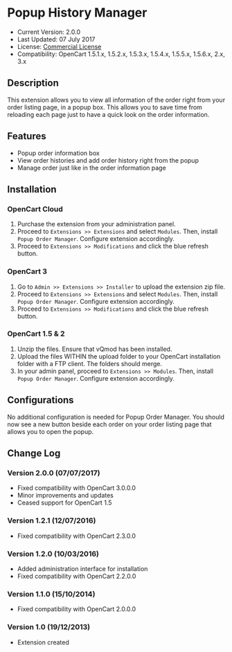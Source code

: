 # Popup History Manager

* Current Version: 2.0.0
* Last Updated: 07 July 2017
* License: [Commercial License][1]
* Compatibility: OpenCart 1.5.1.x, 1.5.2.x, 1.5.3.x, 1.5.4.x, 1.5.5.x, 1.5.6.x, 2.x, 3.x


[1]: https://www.marketinsg.com/usage-license

## Description

This extension allows you to view all information of the order right from your order listing page, in a popup box. This allows you to save time from reloading each page just to have a quick look on the order information.

## Features

* Popup order information box
* View order histories and add order history right from the popup
* Manage order just like in the order information page

## Installation

### OpenCart Cloud

1. Purchase the extension from your administration panel.
2. Proceed to `Extensions >> Extensions` and select `Modules`. Then, install `Popup Order Manager`. Configure extension accordingly.
3. Proceed to `Extensions >> Modifications` and click the blue refresh button.

### OpenCart 3

1. Go to `Admin >> Extensions >> Installer` to upload the extension zip file.
2. Proceed to `Extensions >> Extensions` and select `Modules`. Then, install `Popup Order Manager`. Configure extension accordingly.
3. Proceed to `Extensions >> Modifications` and click the blue refresh button.

### OpenCart 1.5 & 2

1. Unzip the files. Ensure that vQmod has been installed.
2. Upload the files WITHIN the upload folder to your OpenCart installation folder with a FTP client. The folders should merge.
3. In your admin panel, proceed to `Extensions >> Modules`. Then, install `Popup Order Manager`. Configure extension accordingly.

## Configurations

No additional configuration is needed for Popup Order Manager. You should now see a new button beside each order on your order listing page that allows you to open the popup.

## Change Log

### Version 2.0.0 (07/07/2017)
* Fixed compatibility with OpenCart 3.0.0.0
* Minor improvements and updates
* Ceased support for OpenCart 1.5
### Version 1.2.1 (12/07/2016)
* Fixed compatibility with OpenCart 2.3.0.0
### Version 1.2.0 (10/03/2016)
* Added administration interface for installation
* Fixed compatibility with OpenCart 2.2.0.0
### Version 1.1.0 (15/10/2014)
* Fixed compatibility with OpenCart 2.0.0.0
### Version 1.0 (19/12/2013)
* Extension created